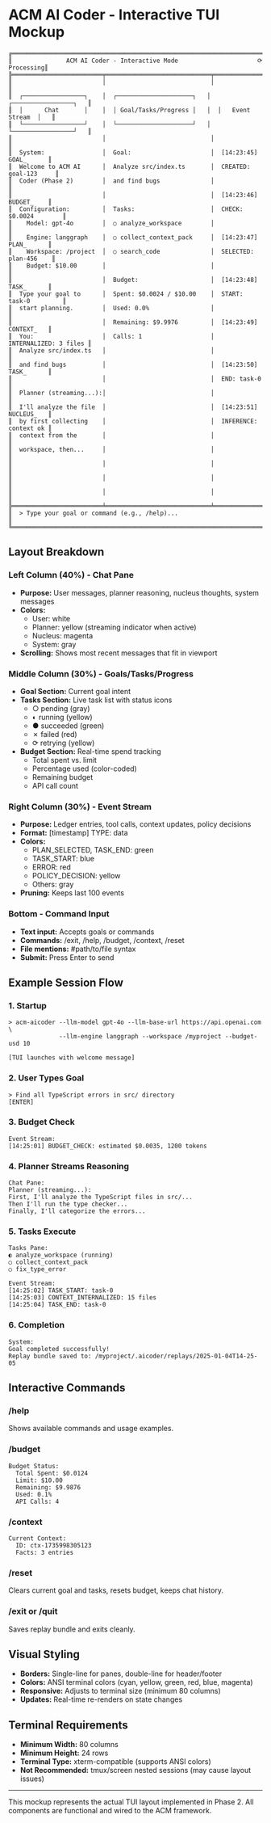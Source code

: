 # ACM AI Coder - Interactive TUI Mockup

```
╔═══════════════════════════════════════════════════════════════════════════════╗
║               ACM AI Coder - Interactive Mode                      ⟳ Processing║
╠═════════════════════════╤═════════════════════════════╤═════════════════════════╣
║                         │                             │                         ║
║  ┌─────────────────┐    │  ┌─────────────────────┐   │  ┌─────────────────┐   ║
║  │      Chat       │    │  │ Goal/Tasks/Progress │   │  │   Event Stream  │   ║
║  └─────────────────┘    │  └─────────────────────┘   │  └─────────────────┘   ║
║                         │                             │                         ║
║  System:                │  Goal:                      │  [14:23:45] GOAL_      ║
║  Welcome to ACM AI      │  Analyze src/index.ts       │  CREATED: goal-123     ║
║  Coder (Phase 2)        │  and find bugs              │                         ║
║                         │                             │  [14:23:46] BUDGET_    ║
║  Configuration:         │  Tasks:                     │  CHECK: $0.0024        ║
║    Model: gpt-4o        │  ○ analyze_workspace        │                         ║
║    Engine: langgraph    │  ○ collect_context_pack     │  [14:23:47] PLAN_      ║
║    Workspace: /project  │  ○ search_code              │  SELECTED: plan-456    ║
║    Budget: $10.00       │                             │                         ║
║                         │  Budget:                    │  [14:23:48] TASK_      ║
║  Type your goal to      │  Spent: $0.0024 / $10.00    │  START: task-0         ║
║  start planning.        │  Used: 0.0%                 │                         ║
║                         │  Remaining: $9.9976         │  [14:23:49] CONTEXT_   ║
║  You:                   │  Calls: 1                   │  INTERNALIZED: 3 files ║
║  Analyze src/index.ts   │                             │                         ║
║  and find bugs          │                             │  [14:23:50] TASK_      ║
║                         │                             │  END: task-0           ║
║  Planner (streaming...):│                             │                         ║
║  I'll analyze the file  │                             │  [14:23:51] NUCLEUS_   ║
║  by first collecting    │                             │  INFERENCE: context ok ║
║  context from the       │                             │                         ║
║  workspace, then...     │                             │                         ║
║                         │                             │                         ║
║                         │                             │                         ║
║                         │                             │                         ║
╠═════════════════════════╧═════════════════════════════╧═════════════════════════╣
║  > Type your goal or command (e.g., /help)...                                   ║
╚═══════════════════════════════════════════════════════════════════════════════╝
```

## Layout Breakdown

### Left Column (40%) - Chat Pane
- **Purpose:** User messages, planner reasoning, nucleus thoughts, system messages
- **Colors:**
  - User: white
  - Planner: yellow (streaming indicator when active)
  - Nucleus: magenta
  - System: gray
- **Scrolling:** Shows most recent messages that fit in viewport

### Middle Column (30%) - Goals/Tasks/Progress
- **Goal Section:** Current goal intent
- **Tasks Section:** Live task list with status icons
  - ○ pending (gray)
  - ◐ running (yellow)
  - ● succeeded (green)
  - ✗ failed (red)
  - ⟳ retrying (yellow)
- **Budget Section:** Real-time spend tracking
  - Total spent vs. limit
  - Percentage used (color-coded)
  - Remaining budget
  - API call count

### Right Column (30%) - Event Stream
- **Purpose:** Ledger entries, tool calls, context updates, policy decisions
- **Format:** [timestamp] TYPE: data
- **Colors:**
  - PLAN_SELECTED, TASK_END: green
  - TASK_START: blue
  - ERROR: red
  - POLICY_DECISION: yellow
  - Others: gray
- **Pruning:** Keeps last 100 events

### Bottom - Command Input
- **Text input:** Accepts goals or commands
- **Commands:** /exit, /help, /budget, /context, /reset
- **File mentions:** #path/to/file syntax
- **Submit:** Press Enter to send

## Example Session Flow

### 1. Startup
```
> acm-aicoder --llm-model gpt-4o --llm-base-url https://api.openai.com \
              --llm-engine langgraph --workspace /myproject --budget-usd 10

[TUI launches with welcome message]
```

### 2. User Types Goal
```
> Find all TypeScript errors in src/ directory
[ENTER]
```

### 3. Budget Check
```
Event Stream:
[14:25:01] BUDGET_CHECK: estimated $0.0035, 1200 tokens
```

### 4. Planner Streams Reasoning
```
Chat Pane:
Planner (streaming...):
First, I'll analyze the TypeScript files in src/...
Then I'll run the type checker...
Finally, I'll categorize the errors...
```

### 5. Tasks Execute
```
Tasks Pane:
◐ analyze_workspace (running)
○ collect_context_pack
○ fix_type_error

Event Stream:
[14:25:02] TASK_START: task-0
[14:25:03] CONTEXT_INTERNALIZED: 15 files
[14:25:04] TASK_END: task-0
```

### 6. Completion
```
System:
Goal completed successfully!
Replay bundle saved to: /myproject/.aicoder/replays/2025-01-04T14-25-05
```

## Interactive Commands

### /help
Shows available commands and usage examples.

### /budget
```
Budget Status:
  Total Spent: $0.0124
  Limit: $10.00
  Remaining: $9.9876
  Used: 0.1%
  API Calls: 4
```

### /context
```
Current Context:
  ID: ctx-1735998305123
  Facts: 3 entries
```

### /reset
Clears current goal and tasks, resets budget, keeps chat history.

### /exit or /quit
Saves replay bundle and exits cleanly.

## Visual Styling

- **Borders:** Single-line for panes, double-line for header/footer
- **Colors:** ANSI terminal colors (cyan, yellow, green, red, blue, magenta)
- **Responsive:** Adjusts to terminal size (minimum 80 columns)
- **Updates:** Real-time re-renders on state changes

## Terminal Requirements

- **Minimum Width:** 80 columns
- **Minimum Height:** 24 rows
- **Terminal Type:** xterm-compatible (supports ANSI colors)
- **Not Recommended:** tmux/screen nested sessions (may cause layout issues)

---

This mockup represents the actual TUI layout implemented in Phase 2.
All components are functional and wired to the ACM framework.
